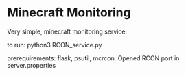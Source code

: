 <h1>Minecraft Monitoring</h1>

Very simple, minecraft monitoring service.

to run: python3 RCON_service.py

prerequirements: flask, psutil, mcrcon. Opened RCON port in server.properties

